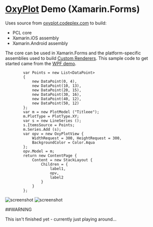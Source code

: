 # [OxyPlot](http://oxyplot.org) Demo (Xamarin.Forms)

Uses source from [oxyplot.codeplex.com](https://oxyplot.codeplex.com/SourceControl/latest) to build:

* PCL core
* Xamarin.iOS assembly
* Xamarin.Android assembly

The core can be used in Xamarin.Forms and the platform-specific assemblies used to build [Custom Renderers](http://developer.xamarin.com/guides/cross-platform/xamarin-forms/custom-renderer/). This sample code to get started came from the [WPF demo](http://oxyplot.org/doc/HelloWpfXaml.html).

            var Points = new List<DataPoint>
			{
				new DataPoint(0, 4),
				new DataPoint(10, 13),
				new DataPoint(20, 15),
				new DataPoint(30, 16),
				new DataPoint(40, 12),
				new DataPoint(50, 12)
			};
			var m = new PlotModel ("Titleee");
			m.PlotType = PlotType.XY;
			var s = new LineSeries ();
			s.ItemsSource = Points;
			m.Series.Add (s);
			var opv = new OxyPlotView {
				WidthRequest = 300, HeightRequest = 300,
				BackgroundColor = Color.Aqua
			};
			opv.Model = m;
			return new ContentPage { 
				Content = new StackLayout {
					Children = {
						label1, 
						opv,
						label2
					}
				}
			};


![screenshot](https://github.com/conceptdev/xamarin-forms-samples/raw/master/OxyPlotDemo/Screenshots/iOS-sml.png "Android") ![screenshot](https://github.com/conceptdev/xamarin-forms-samples/raw/master/OxyPlotDemo/Screenshots/Android-sml.png "Android")

##WARNING

This isn't finished yet - currently just playing around…